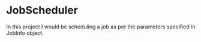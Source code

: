 # JobScheduler
In this project I would be scheduling a job as per the parameters specified in JobInfo object.
